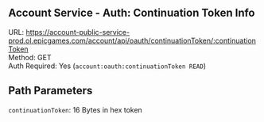 ## Account Service - Auth: Continuation Token Info

URL: https://account-public-service-prod.ol.epicgames.com/account/api/oauth/continuationToken/:continuationToken \
Method: GET \
Auth Required: Yes (`account:oauth:continuationToken READ`)

## Path Parameters

`continuationToken`: 16 Bytes in hex token

